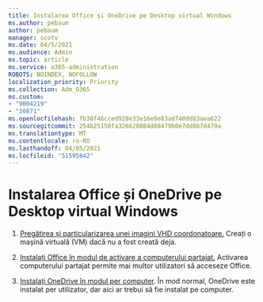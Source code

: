 ```yaml
---
title: Instalarea Office și OneDrive pe Desktop virtual Windows
ms.author: pebaum
author: pebaum
manager: scotv
ms.date: 04/5/2021
ms.audience: Admin
ms.topic: article
ms.service: o365-administration
ROBOTS: NOINDEX, NOFOLLOW
localization_priority: Priority
ms.collection: Adm_O365
ms.custom:
- "9004219"
- "10871"
ms.openlocfilehash: fb38f46cced928e33e16e8e83ad740dd83aea622
ms.sourcegitcommit: 254b25150fa326628084d08479b0e7dd8b7d479a
ms.translationtype: MT
ms.contentlocale: ro-RO
ms.lasthandoff: 04/05/2021
ms.locfileid: "51595842"
---
```

# <a name="install-office-and-onedrive-on-windows-virtual-desktop"></a>Instalarea Office și OneDrive pe Desktop virtual Windows

1. [Pregătirea și particularizarea unei imagini VHD coordonatoare.](https://docs.microsoft.com/azure/virtual-desktop/set-up-customize-master-image) Creați o mașină virtuală (VM) dacă nu a fost creată deja.

1. [Instalați Office în modul de activare a computerului partajat.](https://docs.microsoft.com/azure/virtual-desktop/install-office-on-wvd-master-image#install-office-in-shared-computer-activation-mode) Activarea computerului partajat permite mai multor utilizatori să acceseze Office.

1. [Instalați OneDrive în modul per computer](https://docs.microsoft.com/azure/virtual-desktop/install-office-on-wvd-master-image#install-onedrive-in-per-machine-mode). În mod normal, OneDrive este instalat per utilizator, dar aici ar trebui să fie instalat pe computer.